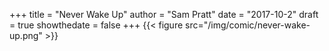 +++
title = "Never Wake Up"
author = "Sam Pratt"
date = "2017-10-2"
draft = true
showthedate = false
+++
{{< figure src="/img/comic/never-wake-up.png" >}}